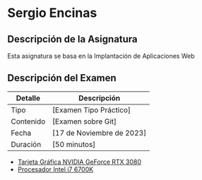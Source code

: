 # Sergio Encinas
## Descripción de la Asignatura

Esta asignatura se basa en la Implantación de Aplicaciones Web

## Descripción del Examen

| Detalle          | Descripción                              |
|------------------|------------------------------------------|
| Tipo             | [Examen Tipo Práctico]		      |
| Contenido        | [Examen sobre Git]			      |
| Fecha            | [17 de Noviembre de 2023]                |
| Duración         | [50 minutos]    			      |					      |


- [Tarjeta Gráfica NVIDIA GeForce RTX 3080](hardware/hardware1.md)
- [Procesador Intel i7 6700K](hardware/hardware2.md)
